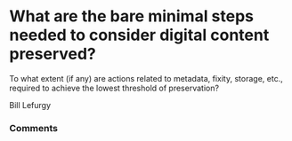 What are the bare minimal steps needed to consider digital content preserved?
=====================
To what extent (if any) are actions related to metadata, fixity,
storage, etc., required to achieve the lowest threshold of preservation?

Bill Lefurgy

### Comments ###



